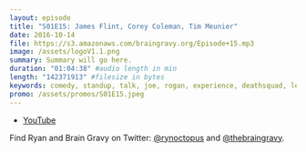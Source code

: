 ```yaml
---
layout: episode
title: "S01E15: James Flint, Corey Coleman, Tim Meunier"
date: 2016-10-14
file: https://s3.amazonaws.com/braingravy.org/Episode+15.mp3
image: /assets/logoV1.1.png
summary: Summary will go here.
duration: "01:04:38" #audio length in min
length: "142371913" #filesize in bytes
keywords: comedy, standup, talk, joe, rogan, experience, deathsquad, legion, of, skanks, science, media, news, video, games, nerd, comics, nerdist, pop, culter, technology, politics, npr
promo: /assets/promos/S01E15.jpeg
---
```



- [YouTube](https://www.youtube.com/channel/UCeHkFQsmv90Num66OcKSAXg)


Find Ryan and Brain Gravy on Twitter: [@rynoctopus](https://twitter.com/rynoctopus) and [@thebraingravy](https://twitter.com/thebraingravy).